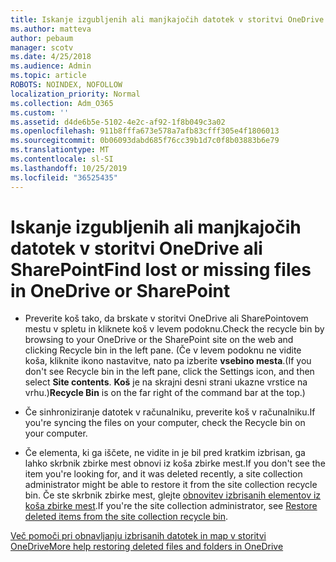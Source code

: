 ```yaml
---
title: Iskanje izgubljenih ali manjkajočih datotek v storitvi OneDrive ali SharePoint
ms.author: matteva
author: pebaum
manager: scotv
ms.date: 4/25/2018
ms.audience: Admin
ms.topic: article
ROBOTS: NOINDEX, NOFOLLOW
localization_priority: Normal
ms.collection: Adm_O365
ms.custom: ''
ms.assetid: d4de6b5e-5102-4e2c-af92-1f8b049c3a02
ms.openlocfilehash: 911b8fffa673e578a7afb83cfff305e4f1806013
ms.sourcegitcommit: 0b06093dabd685f76cc39b1d7c0f8b03883b6e79
ms.translationtype: MT
ms.contentlocale: sl-SI
ms.lasthandoff: 10/25/2019
ms.locfileid: "36525435"
---
```

# <a name="find-lost-or-missing-files-in-onedrive-or-sharepoint"></a><span data-ttu-id="e811d-102">Iskanje izgubljenih ali manjkajočih datotek v storitvi OneDrive ali SharePoint</span><span class="sxs-lookup"><span data-stu-id="e811d-102">Find lost or missing files in OneDrive or SharePoint</span></span>

- <span data-ttu-id="e811d-103">Preverite koš tako, da brskate v storitvi OneDrive ali SharePointovem mestu v spletu in kliknete koš v levem podoknu.</span><span class="sxs-lookup"><span data-stu-id="e811d-103">Check the recycle bin by browsing to your OneDrive or the SharePoint site on the web and clicking Recycle bin in the left pane.</span></span> <span data-ttu-id="e811d-104">(Če v levem podoknu ne vidite koša, kliknite ikono nastavitve, nato pa izberite **vsebino mesta**.</span><span class="sxs-lookup"><span data-stu-id="e811d-104">(If you don't see Recycle bin in the left pane, click the Settings icon, and then select **Site contents**.</span></span> <span data-ttu-id="e811d-105">**Koš** je na skrajni desni strani ukazne vrstice na vrhu.)</span><span class="sxs-lookup"><span data-stu-id="e811d-105">**Recycle Bin** is on the far right of the command bar at the top.)</span></span> 
    
- <span data-ttu-id="e811d-106">Če sinhroniziranje datotek v računalniku, preverite koš v računalniku.</span><span class="sxs-lookup"><span data-stu-id="e811d-106">If you're syncing the files on your computer, check the Recycle bin on your computer.</span></span> 
    
- <span data-ttu-id="e811d-107">Če elementa, ki ga iščete, ne vidite in je bil pred kratkim izbrisan, ga lahko skrbnik zbirke mest obnovi iz koša zbirke mest.</span><span class="sxs-lookup"><span data-stu-id="e811d-107">If you don't see the item you're looking for, and it was deleted recently, a site collection administrator might be able to restore it from the site collection recycle bin.</span></span> <span data-ttu-id="e811d-108">Če ste skrbnik zbirke mest, glejte [obnovitev izbrisanih elementov iz koša zbirke mest](https://go.microsoft.com/fwlink/?linkid=866439).</span><span class="sxs-lookup"><span data-stu-id="e811d-108">If you're the site collection administrator, see [Restore deleted items from the site collection recycle bin](https://go.microsoft.com/fwlink/?linkid=866439).</span></span>
    
[<span data-ttu-id="e811d-109">Več pomoči pri obnavljanju izbrisanih datotek in map v storitvi OneDrive</span><span class="sxs-lookup"><span data-stu-id="e811d-109">More help restoring deleted files and folders in OneDrive</span></span>](https://go.microsoft.com/fwlink/?linkid=872872)
  

